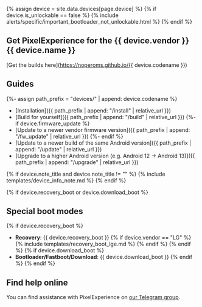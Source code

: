 {% assign device = site.data.devices[page.device] %}
{% if device.is_unlockable == false %}
{% include alerts/specific/important_bootloader_not_unlockable.html %}
{% endif %}

## Get PixelExperience for the {{ device.vendor }} {{ device.name }}
[Get the builds here](https://noperoms.github.io/{{ device.codename }})

## Guides

{%- assign path_prefix = "devices/" | append: device.codename %}

- [Installation]({{ path_prefix | append: "/install" | relative_url }})
- [Build for yourself]({{ path_prefix | append: "/build" | relative_url }})
{%- if device.firmware_update %}
- [Update to a newer vendor firmware version]({{ path_prefix | append: "/fw_update" | relative_url }})
{%- endif %}
- [Update to a newer build of the same Android version]({{ path_prefix | append: "/update" | relative_url }})
- [Upgrade to a higher Android version (e.g. Android 12 -> Android 13)]({{ path_prefix | append: "/upgrade" | relative_url }})

{% if device.note_title and device.note_title != "" %}
{% include templates/device_info_note.md %}
{% endif %}

{% if device.recovery_boot or device.download_boot %}
## Special boot modes

{% if device.recovery_boot %}
* **Recovery**: {{ device.recovery_boot }}
{% if device.vendor == "LG" %}
    {% include templates/recovery_boot_lge.md %}
{% endif %}
{% endif %}
{% if device.download_boot %}
* **Bootloader/Fastboot/Download**: {{ device.download_boot }}
{% endif %}
{% endif %}

## Find help online

You can find assistance with PixelExperience on [our Telegram group](https://t.me/nopenoperoms).
